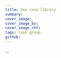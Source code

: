 ```yaml
---
title: Use case library
summary: 
cover_image: 
cover_image_by: 
cover_image_ref: 
tags: task group
github: 
---
```


...
